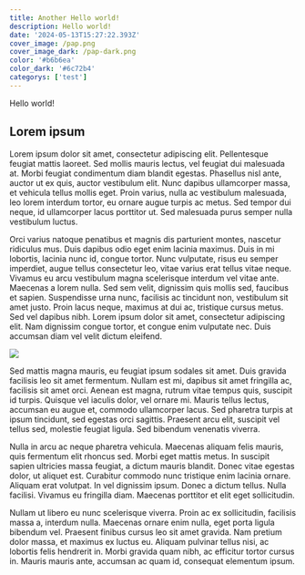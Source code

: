 ```yaml
---
title: Another Hello world!
description: Hello world!
date: '2024-05-13T15:27:22.393Z'
cover_image: /pap.png
cover_image_dark: /pap-dark.png
color: '#b6b6ea'
color_dark: '#6c72b4'
categorys: ['test']
---
```


Hello world!

## Lorem ipsum

Lorem ipsum dolor sit amet, consectetur adipiscing elit. Pellentesque feugiat mattis laoreet. Sed mollis mauris lectus, vel feugiat dui malesuada at. Morbi feugiat condimentum diam blandit egestas. Phasellus nisl ante, auctor ut ex quis, auctor vestibulum elit. Nunc dapibus ullamcorper massa, et vehicula tellus mollis eget. Proin varius, nulla ac vestibulum malesuada, leo lorem interdum tortor, eu ornare augue turpis ac metus. Sed tempor dui neque, id ullamcorper lacus porttitor ut. Sed malesuada purus semper nulla vestibulum luctus.

Orci varius natoque penatibus et magnis dis parturient montes, nascetur ridiculus mus. Duis dapibus odio eget enim lacinia maximus. Duis in mi lobortis, lacinia nunc id, congue tortor. Nunc vulputate, risus eu semper imperdiet, augue tellus consectetur leo, vitae varius erat tellus vitae neque. Vivamus eu arcu vestibulum magna scelerisque interdum vel vitae ante. Maecenas a lorem nulla. Sed sem velit, dignissim quis mollis sed, faucibus et sapien. Suspendisse urna nunc, facilisis ac tincidunt non, vestibulum sit amet justo. Proin lacus neque, maximus at dui ac, tristique cursus metus. Sed vel dapibus nibh. Lorem ipsum dolor sit amet, consectetur adipiscing elit. Nam dignissim congue tortor, et congue enim vulputate nec. Duis accumsan diam vel velit dictum eleifend.

![](/pap.png)

Sed mattis magna mauris, eu feugiat ipsum sodales sit amet. Duis gravida facilisis leo sit amet fermentum. Nullam est mi, dapibus sit amet fringilla ac, facilisis sit amet orci. Aenean est magna, rutrum vitae tempus quis, suscipit id turpis. Quisque vel iaculis dolor, vel ornare mi. Mauris tellus lectus, accumsan eu augue et, commodo ullamcorper lacus. Sed pharetra turpis at ipsum tincidunt, sed egestas orci sagittis. Praesent arcu elit, suscipit vel tellus sed, molestie feugiat ligula. Sed bibendum venenatis viverra.

Nulla in arcu ac neque pharetra vehicula. Maecenas aliquam felis mauris, quis fermentum elit rhoncus sed. Morbi eget mattis metus. In suscipit sapien ultricies massa feugiat, a dictum mauris blandit. Donec vitae egestas dolor, ut aliquet est. Curabitur commodo nunc tristique enim lacinia ornare. Aliquam erat volutpat. In vel dignissim ipsum. Donec a dictum tellus. Nulla facilisi. Vivamus eu fringilla diam. Maecenas porttitor et elit eget sollicitudin.

Nullam ut libero eu nunc scelerisque viverra. Proin ac ex sollicitudin, facilisis massa a, interdum nulla. Maecenas ornare enim nulla, eget porta ligula bibendum vel. Praesent finibus cursus leo sit amet gravida. Nam pretium dolor massa, et maximus ex luctus eu. Aliquam pulvinar tellus nisi, ac lobortis felis hendrerit in. Morbi gravida quam nibh, ac efficitur tortor cursus in. Mauris mauris ante, accumsan ac quam id, consequat elementum ipsum.
